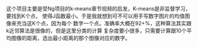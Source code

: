这个项目主要是受Ng项目的k-means章节视频的启发，K-means是非监督学习，要找到K个点，
使得J函数最小。于是我就想到可不可以用手写数字图片的均值图像来充当这K个点，因为每个
数字一个点。准确率大概在92+%，这种算法其实跟k近邻算法是很像的，但是这里分类的计算
复杂度要小很多，只需要计算跟10个平均图像的距离，选出最小距离的那个图像对应的数字。